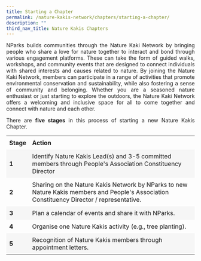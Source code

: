 ```yaml
---
title: Starting a Chapter
permalink: /nature-kakis-network/chapters/starting-a-chapter/
description: ""
third_nav_title: Nature Kakis Chapters
---
```

<section>
	<p align="justify">NParks builds communities through the Nature Kaki Network by bringing people who share a love for nature together to interact and bond through various engagement platforms. These can take the form of guided walks, workshops, and community events that are designed to connect individuals with shared interests and causes related to nature. By joining the Nature Kaki Network, members can participate in a range of activities that promote environmental conservation and sustainability, while also fostering a sense of community and belonging. Whether you are a seasoned nature enthusiast or just starting to explore the outdoors, the Nature Kaki Network offers a welcoming and inclusive space for all to come together and connect with nature and each other.<br></p>

<p align="justify">There are <b>five stages</b> in this process of starting a new Nature Kakis Chapter.<br></p>

 <style> table { border-collapse: collapse; width: 100%; } th, td { text-align: left; padding: 8px; } tr:nth-child(even) { background-color: #F6F6F6; } tr:hover {background-color: #B8E986;} </style> 

<table style="width:100%">
  <tbody><tr>
		<td><b>Stage</b></td>
		<td><b>Action</b></td>
  </tr>
		<tr>
    <td><b>1<b></b></b></td>
    <td>Identify Nature Kakis Lead(s) and 3-5 committed members through People's Association Constituency Director</td>
  </tr>
  <tr>
		<td><b>2</b></td>
    <td>Sharing on the Nature Kakis Network by NParks to new Nature Kakis members and People's Association Constituency Director / representative.</td>
  </tr>
		  <tr>
				<td><b>3</b></td>
    <td>Plan a calendar of events and share it with NParks.</td>
  </tr>
		 <tr>
			 <td><b>4</b></td>
    <td>Organise one Nature Kakis activity (e.g., tree planting).</td>
  </tr>
		  <tr>
    <td><b>5</b></td>
    <td>Recognition of Nature Kakis members through appointment letters.</td>
  </tr>
</tbody></table>	

<!---hide<p align="justify"><b>Stage 1</b>: Identify Nature Kakis Lead(s) and 3-5 committed members through People's Association Constituency Director.<br></p>

<p align="justify"><b>Stage 2</b>: Sharing on the Nature Kakis Network by NParks to new Nature Kakis members and People's Association Constituency Director / representative.<br></p>

<p align="justify"><b>Stage 3</b>: Plan a calendar of events and share it with NParks.<br></p>

<p align="justify"><b>Stage 4</b>: Organise one Nature Kakis activity (e.g., tree planting).<br></p>

<p align="justify"><b>Stage 5</b>: Recognition of Nature Kakis members through appointment letters.</p>
</section><br>>--></section>